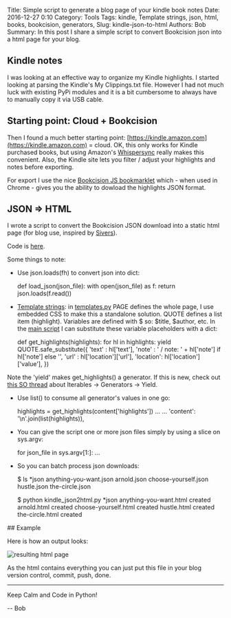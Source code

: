 Title: Simple script to generate a blog page of your kindle book notes
Date: 2016-12-27 0:10
Category: Tools
Tags: kindle, Template strings, json, html, books, bookcision, generators, 
Slug: kindle-json-to-html
Authors: Bob
Summary: In this post I share a simple script to convert Bookcision json into a html page for your blog.

## Kindle notes

I was looking at an effective way to organize my Kindle highlights. I started looking at parsing the Kindle's My Clippings.txt file. However I had not much luck with existing PyPi modules and it is a bit cumbersome to always have to manually copy it via USB cable.

## Starting point: Cloud + Bookcision

Then I found a much better starting point: [https://kindle.amazon.com](https://kindle.amazon.com) = cloud. OK, this only works for Kindle purchased books, but using Amazon's [Whispersync](https://www.amazon.com/gp/help/customer/display.html?nodeId=200911660) really makes this convenient. Also, the Kindle site lets you filter / adjust your highlights and notes before exporting. 

For export I use the nice [Bookcision JS bookmarklet](http://www.norbauer.com/bookcision/) which - when used in Chrome - gives you the ability to dowload the highlights JSON format.

## JSON => HTML

I wrote a script to convert the Bookcision JSON download into a static html page (for blog use, inspired by [Sivers](https://sivers.org/book)).

Code is [here](https://github.com/pybites/blog_code/tree/master/kindle_notes).

Some things to note:

* Use json.loads(fh) to convert json into dict: 

	def load_json(json_file):
		with open(json_file) as f:
			return json.loads(f.read())

* [Template strings](https://docs.python.org/2/library/string.html#template-strings): in [templates.py](https://github.com/pybites/blog_code/blob/master/kindle_notes/templates.py) PAGE defines the whole page, I use embedded CSS to make this a standalone solution. QUOTE defines a list item (highlight). Variables are defined with $ so: $title, $author, etc. In the [main script](https://github.com/pybites/blog_code/blob/master/kindle_notes/kindle_json2html.py) I can substitute these variable placeholders with a dict: 

	def get_highlights(highlights):
		for hl in highlights:
			yield QUOTE.safe_substitute({
				'text' : hl['text'],
				'note' : ' / note: ' + hl['note'] if hl['note'] else '',
				'url' : hl['location']['url'],
				'location': hl['location']['value'],
			})

Note the 'yield' makes get_highlights() a generator. If this is new, check out [this SO thread](http://stackoverflow.com/questions/231767/what-does-the-yield-keyword-do) about Iterables -> Generators -> Yield.

* Use list() to consume all generator's values in one go: 

	highlights = get_highlights(content['highlights'])
	...
	...
    	'content': '\n'.join(list(highlights)),

* You can give the script one or more json files simply by using a slice on sys.argv:

	for json_file in sys.argv[1:]:
		...

* So you can batch process json downloads:

	$ ls *json
	anything-you-want.json	arnold.json		choose-yourself.json	hustle.json		the-circle.json

	$ python kindle_json2html.py *json
	anything-you-want.html created
	arnold.html created
	choose-yourself.html created
	hustle.html created
	the-circle.html created

## Example 

Here is how an output looks:

![resulting html page]({filename}/images/example-book-html.png)

As the html contains everything you can just put this file in your blog version control, commit, push, done.

---

Keep Calm and Code in Python!

-- Bob
